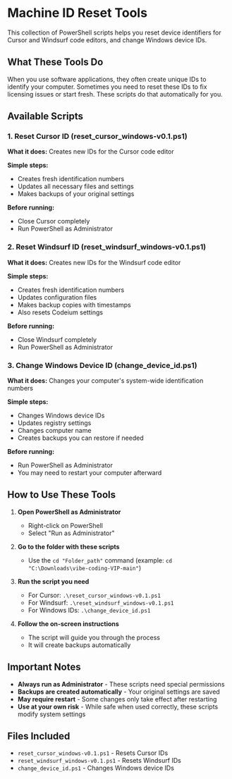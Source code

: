 # Machine ID Reset Tools

This collection of PowerShell scripts helps you reset device identifiers for Cursor and Windsurf code editors, and change Windows device IDs.

## What These Tools Do

When you use software applications, they often create unique IDs to identify your computer. Sometimes you need to reset these IDs to fix licensing issues or start fresh. These scripts do that automatically for you.

## Available Scripts

### 1. Reset Cursor ID (reset_cursor_windows-v0.1.ps1)

**What it does:** Creates new IDs for the Cursor code editor

**Simple steps:**

- Creates fresh identification numbers
- Updates all necessary files and settings
- Makes backups of your original settings

**Before running:**

- Close Cursor completely
- Run PowerShell as Administrator

### 2. Reset Windsurf ID (reset_windsurf_windows-v0.1.ps1)

**What it does:** Creates new IDs for the Windsurf code editor

**Simple steps:**

- Creates fresh identification numbers
- Updates configuration files
- Makes backup copies with timestamps
- Also resets Codeium settings

**Before running:**

- Close Windsurf completely
- Run PowerShell as Administrator

### 3. Change Windows Device ID (change_device_id.ps1)

**What it does:** Changes your computer's system-wide identification numbers

**Simple steps:**

- Changes Windows device IDs
- Updates registry settings
- Changes computer name
- Creates backups you can restore if needed

**Before running:**

- Run PowerShell as Administrator
- You may need to restart your computer afterward

## How to Use These Tools

1. **Open PowerShell as Administrator**

   - Right-click on PowerShell
   - Select "Run as Administrator"

2. **Go to the folder with these scripts**

   - Use the `cd "Folder_path"` command (example: `cd "C:\Downloads\vibe-coding-VIP-main"`)

3. **Run the script you need**

   - For Cursor: `.\reset_cursor_windows-v0.1.ps1`
   - For Windsurf: `.\reset_windsurf_windows-v0.1.ps1`
   - For Windows IDs: `.\change_device_id.ps1`

4. **Follow the on-screen instructions**
   - The script will guide you through the process
   - It will create backups automatically

## Important Notes

- **Always run as Administrator** - These scripts need special permissions
- **Backups are created automatically** - Your original settings are saved
- **May require restart** - Some changes only take effect after restarting
- **Use at your own risk** - While safe when used correctly, these scripts modify system settings

## Files Included

- `reset_cursor_windows-v0.1.ps1` - Resets Cursor IDs
- `reset_windsurf_windows-v0.1.ps1` - Resets Windsurf IDs
- `change_device_id.ps1` - Changes Windows device IDs
